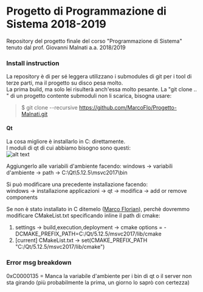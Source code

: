 # Progetto di Programmazione di Sistema 2018-2019
Repository del progetto finale del corso "Programmazione di Sistema" tenuto dal prof. Giovanni Malnati a.a. 2018/2019

### Install instruction
La repository è di per sé leggera utilizzano i submodules di git per i tool di terze parti, ma il progetto su disco pesa molto.  
La prima build, ma solo lei risulterà anch'essa molto pesante.
La "git clone .. " di un progetto contente submoduli non li scarica, bisogna usare:
> $ git clone --recursive https://github.com/MarcoFlo/Progetto-Malnati.git

#### Qt
La cosa migliore è installarlo in C: direttamente.  
I moduli di qt di cui abbiamo bisogno sono questi:  
![alt text](https://github.com/MarcoFlo/Progetto-Malnati/blob/master/qt_install.png)   

Aggiungerlo alle variabili d'ambiente facendo:
windows -> variabili d'ambiente -> path -> C:\Qt\5.12.5\msvc2017\bin

Si può modificare una precedente installazione facendo:   
windows -> installazione applicazioni -> qt -> modifica -> add or remove components  

Se non è stato installato in C ditemelo ([Marco Florian](https://github.com/MarcoFlo)), perchè dovremmo modificare CMakeList.txt specificando inline il path di cmake:  
1. settings -> build,execution,deployment -> cmake options = -DCMAKE_PREFIX_PATH=C:/Qt/5.12.5/msvc2017/lib/cmake
2. [current] CMakeList.txt -> set(CMAKE_PREFIX_PATH "C:/Qt/5.12.5/msvc2017/lib/cmake")

### Error msg breakdown
0xC0000135 = Manca la variabile d'ambiente per i bin di qt o il server non sta girando (più probabilmente la prima, un giorno lo saprò con certezza)
